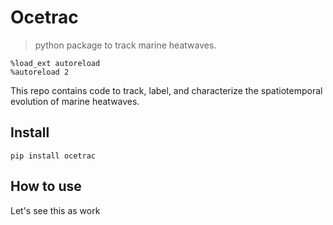 # Ocetrac
> python package to track marine heatwaves.


```
%load_ext autoreload
%autoreload 2
```

This repo contains code to track, label, and characterize the spatiotemporal evolution of marine heatwaves. 

## Install

`pip install ocetrac`

## How to use

Let's see this as work
